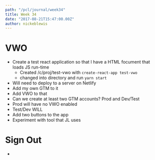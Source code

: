 ```yaml
---
path: "/pcl/journal/week34"
title: Week 34
date: "2017-08-21T15:47:00.00Z"
author: nickeblewis
---
```


# VWO

- Create a test react application so that I have a HTML focument that loads JS run-time
  - Created /c/proj/test-vwo with `create-react-app test-vwo`
  - changed into directory and run `yarn start`
- Will need to deploy to a server on Netlify
- Add my own GTM to it
- Add VWO to that
- Can we create at least two GTM accounts? Prod and Dev/Test
- Prod will have no VWO enabled
- Test/Dev WILL
- Add two buttons to the app
- Experiment with tool that JL uses

# Sign Out

- 